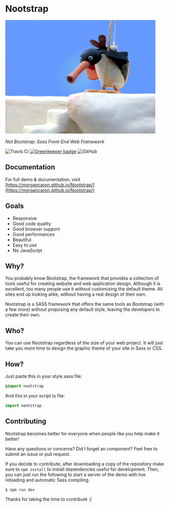 # Nootstrap

[![Nootstrap](src/docs/img/assets/nootnoot.gif)](https://morgancaron.github.io/Nootstrap/)

*Not Bootstrap: Sass Front-End Web Framework*

![Travis CI](https://img.shields.io/travis/com/MorganCaron/Nootstrap.svg?style=flat-square)
[![Greenkeeper badge](https://badges.greenkeeper.io/MorganCaron/Nootstrap.svg?style=flat-square)](https://greenkeeper.io/)
![GitHub](https://img.shields.io/github/license/MorganCaron/IsometricSass.svg?style=flat-square)

## Documentation

For full demo & documentation, visit [https://morgancaron.github.io/Nootstrap/](https://morgancaron.github.io/Nootstrap/)

## Goals

- Responsive
- Good code quality
- Good browser support
- Good performances
- Beautiful
- Easy to use
- No JavaScript


## Why?

You probably know Bootstrap, the framework that provides a collection of tools useful for creating website and web application design.
Although it is excellent, too many people use it without customizing the default theme. All sites end up looking alike, without having a real design of their own.

Nootstrap is a SASS framework that offers the same tools as Bootstrap (with a few more) without proposing any default style, leaving the developers to create their own.

## Who?

You can use Nootstrap regardless of the size of your web project. It will just take you more time to design the graphic theme of your site in Sass or CSS.

## How?

Just paste this in your style.sass file:
```sass
@import nootstrap
```
And this in your script.ts file:
```ts
import nootstrap
```

## Contributing

Nootstrap becomes better for everyone when people like you help make it better!

Have any questions or concerns? Did I forget an component? Feel free to submit an issue or pull request.

If you decide to contribute, after downloading a copy of the repository make sure to `npm install` to install dependencies useful for development. Then, you can just run the following to start a server of the demo with live reloading and automatic Sass compiling.

```
$ npm run dev
```

Thanks for taking the time to contribute :)
